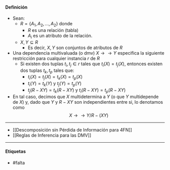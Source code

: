 #### Definición
- Sean:
	- $R=\{A_1,A_2,...,A_2\}$ donde 
		- $R$ es una relación (tabla)
		- $A_i$ es un atributo de la relación.
	- $X,Y\subseteq R$
		- Es decir, $X,Y$ son conjuntos de atributos de $R$
- Una dependencia multivaluada (o dmv) $X\rightarrow\rightarrow Y$ especifica la siguiente restricción para cualquier instancia $r$ de $R$
	- Si existen dos tuplas $t_i,t_j\in r$ tales que $t_i(X)=t_j(X)$, entonces existen dos tuplas $t_k,t_p$ tales que:
		- $t_i​(X)=t_j​(X)=t_k​(X)=t_p​(X)$    
		- $t_i​(Y)=t_k​(Y)\text{ y }t_j​(Y)=t_p​(Y)$    
		- $t_j​(R−XY)=t_k​(R−XY)\text{ y }t_i​(R−XY)=t_p​(R−XY)$
- En tal caso, decimos que $X$ multidetermina a $Y$ (o que $Y$ multidepende de $X$) y, dado que $Y$ y $R-XY$ son independientes entre si, lo denotamos como$$X\rightarrow\rightarrow Y/R-(XY)$$
***
- [[Descomposición sin Pérdida de Información para 4FN]]	
- [[Reglas de Inferencia para las DMV]] 
***
#### Etiquetas
- #falta 